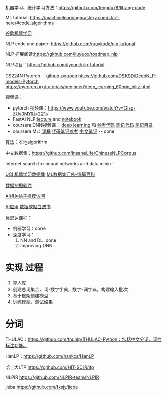 机器学习、统计学习方法：https://github.com/fengdu78/lihang-code

ML tutorial: https://machinelearningmastery.com/start-here/#code_algorithms

[谷歌机器学习](https://developers.google.com/machine-learning/crash-course/ml-intro)

NLP code and paper: https://github.com/graykode/nlp-tutorial

NLP 扩展阅读:https://github.com/liuyaox/roadmap_nlp

NLP项目：https://github.com/lyeoni/nlp-tutorial

CS224N Pytorch ：[github-pytroch](https://github.com/pytorch/pytorch) https://github.com/DSKSD/DeepNLP-models-Pytorch  https://pytorch.org/tutorials/beginner/deep_learning_60min_blitz.html

视频课：

- pytorch 视频课：https://www.youtube.com/watch?v=GIsg-ZUy0MY&t=221s
- FastAI NLP:[lecture](https://www.youtube.com/watch?v=cce8ntxP_XI&list=PLtmWHNX-gukKocXQOkQjuVxglSDYWsSh9&index=2&t=0s) and [notebook](https://github.com/fastai/course-nlp)
- coursera DNN视频课： [deep learning](https://www.coursera.org/specializations/deep-learning) 和 [参考代码](https://github.com/dangnam739/deep-learning-coursera) [笔记代码](https://github.com/AlbertHG/Coursera-Deep-Learning-deeplearning.ai)  [笔记目录](http://www.ai-start.com/dl2017/)
- coursera ML: [课程](https://www.coursera.org/learn/machine-learning/home/welcome)  [代码笔记参考](https://github.com/fengdu78/Coursera-ML-AndrewNg-Notes)  [中文笔记](http://www.ai-start.com/ml2014/)   -- done

算法：本地algorithm

中文数据集：https://github.com/InsaneLife/ChineseNLPCorpus

Internet search for neural networks and data minin：

[UCI 机器学习数据集](https://archive.ics.uci.edu/ml/index.php) [ML数据集汇总-维基百科](https://en.wikipedia.org/wiki/List_of_datasets_for_machine-learning_research)

[数据挖掘软件](https://www.the-data-mine.com/Software/DataMiningSoftware)

[AI相关帖子推荐访问](https://www.kdnuggets.com/)

[AI应用](http://www.calsci.com/Applications.html) [数据挖掘白皮书](https://www.sas.com/en_au/whitepapers.html)

吴恩达课程：

- 机器学习：done
- 深度学习：
  1. NN and DL: done
  2. Improving DNN

# 实现 过程

1. 导入库
2. 创建总词集合，词-数字字典，数字-词字典，构建输入批次
3. 基于框架创建模型
4. 训练模型，测试结果

# 分词

THULAC：https://github.com/thunlp/THULAC-Python：包括中文分词、词性标注功能。

HanLP：https://github.com/hankcs/HanLP

哈工大LTP https://github.com/HIT-SCIR/ltp

NLPIR https://github.com/NLPIR-team/NLPIR

jieba https://github.com/fxsjy/jieba



